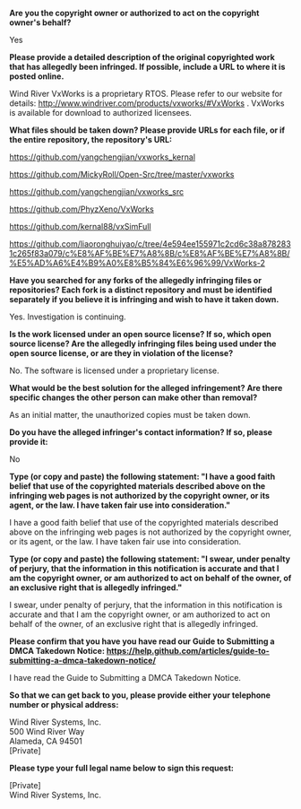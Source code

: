 **Are you the copyright owner or authorized to act on the copyright owner's behalf?**

Yes

**Please provide a detailed description of the original copyrighted work that has allegedly been infringed. If possible, include a URL to where it is posted online.**

Wind River VxWorks is a proprietary RTOS. Please refer to our website for details: http://www.windriver.com/products/vxworks/#VxWorks . VxWorks is available for download to authorized licensees.

**What files should be taken down? Please provide URLs for each file, or if the entire repository, the repository's URL:**

https://github.com/yangchengjian/vxworks_kernal

https://github.com/MickyRoll/Open-Src/tree/master/vxworks

https://github.com/yangchengjian/vxworks_src

https://github.com/PhyzXeno/VxWorks

https://github.com/kernal88/vxSimFull

https://github.com/liaoronghuiyao/c/tree/4e594ee155971c2cd6c38a8782831c265f83a079/c%E8%AF%BE%E7%A8%8B/c%E8%AF%BE%E7%A8%8B/%E5%AD%A6%E4%B9%A0%E8%B5%84%E6%96%99/VxWorks-2

**Have you searched for any forks of the allegedly infringing files or repositories? Each fork is a distinct repository and must be identified separately if you believe it is infringing and wish to have it taken down.**

Yes. Investigation is continuing.

**Is the work licensed under an open source license? If so, which open source license? Are the allegedly infringing files being used under the open source license, or are they in violation of the license?**

No. The software is licensed under a proprietary license.

**What would be the best solution for the alleged infringement? Are there specific changes the other person can make other than removal?**

As an initial matter, the unauthorized copies must be taken down.

**Do you have the alleged infringer's contact information? If so, please provide it:**

No

**Type (or copy and paste) the following statement: "I have a good faith belief that use of the copyrighted materials described above on the infringing web pages is not authorized by the copyright owner, or its agent, or the law. I have taken fair use into consideration."**

I have a good faith belief that use of the copyrighted materials described above on the infringing web pages is not authorized by the copyright owner, or its agent, or the law. I have taken fair use into consideration.

**Type (or copy and paste) the following statement: "I swear, under penalty of perjury, that the information in this notification is accurate and that I am the copyright owner, or am authorized to act on behalf of the owner, of an exclusive right that is allegedly infringed."**

I swear, under penalty of perjury, that the information in this notification is accurate and that I am the copyright owner, or am authorized to act on behalf of the owner, of an exclusive right that is allegedly infringed.

**Please confirm that you have you have read our Guide to Submitting a DMCA Takedown Notice: https://help.github.com/articles/guide-to-submitting-a-dmca-takedown-notice/**

I have read the Guide to Submitting a DMCA Takedown Notice.

**So that we can get back to you, please provide either your telephone number or physical address:**

Wind River Systems, Inc.  
500 Wind River Way  
Alameda, CA 94501  
[Private]

**Please type your full legal name below to sign this request:**

[Private]  
Wind River Systems, Inc.
